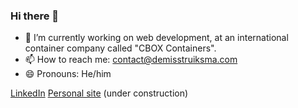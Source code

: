 ### Hi there 👋

- 🔭 I’m currently working on web development, at an international container company called "CBOX Containers". 
- 📫 How to reach me: contact@demisstruiksma.com
- 😄 Pronouns: He/him

[LinkedIn](https://linkedin.com/in/demisstruiksma)
[Personal site](http://demis.io) (under construction)
